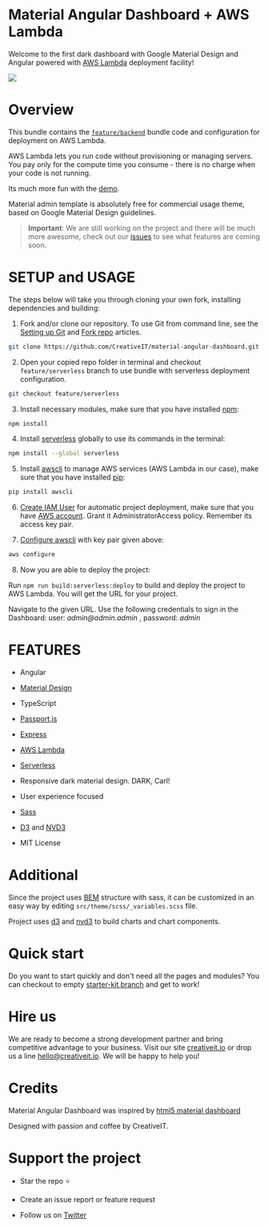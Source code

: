 
# Material Angular Dashboard + AWS Lambda

Welcome to the first dark dashboard with Google Material Design and Angular powered with [AWS Lambda](https://aws.amazon.com/lambda/) deployment facility!

<a target="_blank" href="http://material-angular-dashboard.creativeit.io/"><img src="https://trello-attachments.s3.amazonaws.com/55f8466d8f95075bca20dd66/5bf421455ab0f05102cadac9/eee32e50e9fc278b715442a3fc6f65aa/Readme.png"/></a>

# Overview

This bundle contains the [`feature/backend`](https://github.com/CreativeIT/material-angular-dashboard/tree/feature/backend) bundle code and configuration for deployment on AWS Lambda.

AWS Lambda lets you run code without provisioning or managing servers. You pay only for the compute time you consume - there is no charge when your code is not running.

Its much more fun with the [demo](https://g5ope910kg.execute-api.eu-central-1.amazonaws.com/production/).

Material admin template is absolutely free for commercial usage theme, based on Google Material Design guidelines.

> **Important**: We are still working on the project and there will be much more awesome, check out our [issues](https://github.com/CreativeIT/material-angular-dashboard/issues) to see what features are coming soon.

# SETUP and USAGE

The steps below will take you through cloning your own fork, installing dependencies and building:

1. Fork and/or clone our repository. To use Git from command line, see the [Setting up Git](https://help.github.com/articles/set-up-git/) and [Fork repo](https://help.github.com/articles/fork-a-repo/) articles.

```bash
git clone https://github.com/CreativeIT/material-angular-dashboard.git
```

2. Open your copied repo folder in terminal and checkout `feature/serverless` branch to use bundle with serverless deployment configuration.

```bash
git checkout feature/serverless
```

3. Install necessary modules, make sure that you have installed [npm](https://www.npmjs.com/get-npm):

```bash
npm install
```

4. Install [serverless](https://serverless.com/) globally to use its commands in the terminal:

```bash
npm install --global serverless
```

5. Install [awscli](https://aws.amazon.com/cli/) to manage AWS services (AWS Lambda in our case), make sure that you have installed [pip](https://pip.pypa.io/en/stable/installing/):

```bash
pip install awscli
```

6. [Create IAM User](https://docs.aws.amazon.com/IAM/latest/UserGuide/id_users_create.html#id_users_create_console) for automatic project deployment, make sure that you have [AWS account]([https://aws.amazon.com/console/](https://aws.amazon.com/console/)). Grant it AdministratorAccess policy. Remember its access key pair.

7. [Configure awscli](https://docs.aws.amazon.com/cli/latest/userguide/cli-chap-configure.html) with key pair given above:

```bash
aws configure
```

8. Now you are able to deploy the project:

Run `npm run build:serverless:deploy` to build and deploy the project to AWS Lambda. You will get the URL for your project.

Navigate to the given URL. Use the following credentials to sign in the Dashboard: user: _admin@admin.admin_ , password: _admin_

# FEATURES

* Angular

* [Material Design](http://www.google.com/design/spec/material-design/introduction.html)

* TypeScript

* [Passport.js](http://www.passportjs.org/)

* [Express](https://expressjs.com/)

* [AWS Lambda](https://aws.amazon.com/lambda/)

* [Serverless](https://serverless.com/)

* Responsive dark material design. DARK, Carl!

* User experience focused

* [Sass](http://sass-lang.com/)

* [D3](https://d3js.org/) and [NVD3](http://nvd3.org/)

* MIT License

# Additional

Since the project uses [BEM](http://getbem.com) structure with sass, it can be customized in an easy way by editing `src/theme/scss/_variables.scss` file.

Project uses [d3](https://d3js.org/) and [nvd3](http://nvd3.org/) to build charts and chart components.

# Quick start
Do you want to start quickly and don't need all the pages and modules? You can checkout to empty 
[starter-kit branch](https://github.com/CreativeIT/material-angular-dashboard/tree/starter-kit) and get to work!

# Hire us

We are ready to become a strong development partner and bring competitive advantage to your business. Visit our site [creativeit.io](http://creativeit.io/) or drop us a line <hello@creativeit.io>. We will be happy to help you!

# Credits

Material Angular Dashboard was inspired by [html5 material dashboard](https://github.com/CreativeIT/material-dashboard-lite)

Designed with passion and coffee by CreativeIT.

# Support the project

* Star the repo :star:

* Create an issue report or feature request

* Follow us on [Twitter](https://twitter.com/intent/follow?screen_name=CreativeITeam)
